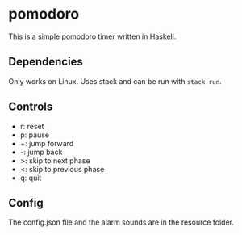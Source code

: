 # pomodoro
This is a simple pomodoro timer written in Haskell.

## Dependencies
Only works on Linux. Uses stack and can be run with `stack run`.

## Controls
* r: reset
* p: pause
* +: jump forward
* \-: jump back
* \>: skip to next phase
* <: skip to previous phase
* q: quit

## Config
The config.json file and the alarm sounds are in the resource folder.
